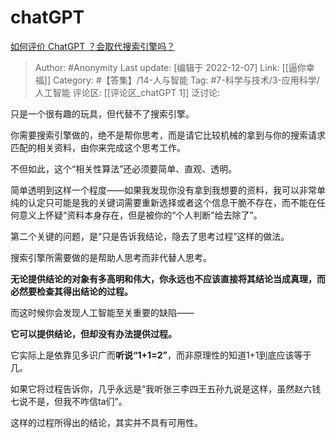 # chatGPT
[如何评价 ChatGPT ？会取代搜索引擎吗？](https://www.zhihu.com/question/570062224/answer/2790608277)

> Author: #Anonymity
> Last update: [编辑于 2022-12-07]
> Link: [[逼你幸福]]
> Category:  #【答集】/14-人与智能
> Tag: #7-科学与技术/3-应用科学/人工智能
> 评论区: [[评论区_chatGPT 1]]
> 泛讨论:

只是一个很有趣的玩具，但代替不了搜索引擎。

你需要搜索引擎做的，绝不是帮你思考，而是请它比较机械的拿到与你的搜索请求匹配的相关资料，由你来完成这个思考工作。

不但如此，这个“相关性算法”还必须要简单、直观、透明。

简单透明到这样一个程度——如果我发现你没有拿到我想要的资料，我可以非常单纯的认定只可能是我的关键词需要重新选择或者这个信息干脆不存在，而不能在任何意义上怀疑“资料本身存在，但是被你的“个人判断”给去除了”。

第二个关键的问题，是“只是告诉我结论，隐去了思考过程”这样的做法。

搜索引擎所需要做的是帮助人思考而非代替人思考。

**无论提供结论的对象有多高明和伟大，你永远也不应该直接将其结论当成真理，而必然要检查其得出结论的过程。**

而这时候你会发现人工智能至关重要的缺陷——

**它可以提供结论，但却没有办法提供过程。**

它实际上是依靠见多识广而**听说“1+1=2”**，而非原理性的知道1+1到底应该等于几。

如果它将过程告诉你，几乎永远是“我听张三李四王五孙九说是这样，虽然赵六钱七说不是，但我不咋信ta们”。

这样的过程所得出的结论，其实并不具有可用性。
